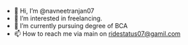 - 👋 Hi, I’m @navneetranjan07
- 👀 I’m interested in freelancing.
- 🌱 I’m currently pursuing degree of BCA
- 📫 How to reach me via main on ridestatus07@gamil.com

<!---
navneetranjan07/navneetranjan07 is a ✨ special ✨ repository because its `README.md` (this file) appears on your GitHub profile.
You can click the Preview link to take a look at your changes.
--->
